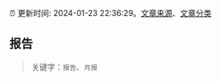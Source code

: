 :alarm_clock: 更新时间: 2024-01-23 22:36:29。[文章来源](/README.md)、[文章分类](/TAGS.md)

## 报告


> 关键字：`报告`、`月报`



